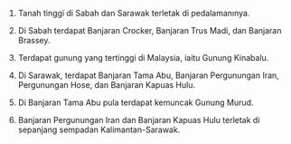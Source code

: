 1. Tanah tinggi di Sabah dan Sarawak terletak di pedalamanınya.

2. Di Sabah terdapat Banjaran Crocker, Banjaran Trus Madi, dan Banjaran Brassey.

3. Terdapat gunung yang tertinggi di Malaysia, iaitu Gunung Kinabalu.

4. Di Sarawak, terdapat Banjaran Tama Abu, Banjaran Pergunungan Iran, Pergunungan Hose, dan Banjaran Kapuas Hulu.

5. Di Banjaran Tama Abu pula terdapat kemuncak Gunung Murud.

6. Banjaran Pergunungan Iran dan Banjaran Kapuas Hulu terletak di sepanjang sempadan Kalimantan-Sarawak.

